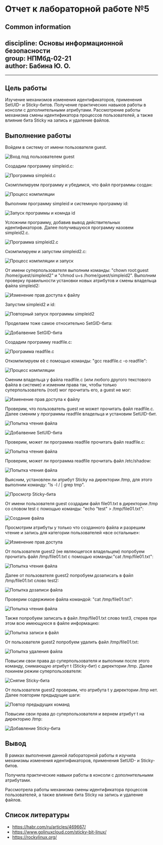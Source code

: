 # **Отчет к лабораторной работе №5**
## **Common information**
discipline: Основы информационной безопасности  
group: НПМбд-02-21  
author: Бабина Ю. О.
---
---
## **Цель работы**
Изучение механизмов изменения идентификаторов, применения
SetUID- и Sticky-битов. 
Получение практических навыков работы в консоли с дополнительными атрибутами. Рассмотрение работы механизма
смены идентификатора процессов пользователей, а также влияние бита
Sticky на запись и удаление файлов.

## **Выполнение работы**

Войдем в систему от имени пользователя guest.

![Вход под пользователем guest](images/s1.png)

Создадим программу simpleid.c: 

![Программа simpleid.c](images/s2.png)

Скомплилируем программу и убедимся, что файл программы создан:

![Процесс компиляции](images/s3.png)

Выполним программу simpleid и системную программу id:

![Запуск программы и комнда id](images/s5.png)

Усложним программу, добавив вывод действительных идентификаторов. Далее получившуюся программу назовем simpleid2.c.

![Программа simpleid2.c](images/s6.png)

Скомпилируем и запустим simpleid2.c:

![Процесс компиляции и запуск](images/s7.png)

От имени суперпользователя выполним команды:
"chown root:guest /home/guest/simpleid2" и 
"chmod u+s /home/guest/simpleid2". Выполним проверку правильности установки новых атрибутов и смены владельца файла simpleid2:

![Изменение прав доступа к файлу](images/s8.png)

Запустим simpleid2 и id:

![Повторный запуск программы simpleid2](images/s9.png)

Проделаем тоже самое относительно SetGID-бита:

![Добалвение SetGID-бита](images/s10.png)

Создадим программу readfile.c:

![Программа readfile.c](images/s11.png)

Откомпилируем её с помощью команды: "gcc readfile.c -o readfile":

![Процесс компиляции](images/s12.png)

Сменим владельца у файла readfile.c (или любого другого текстового
файла в системе) и изменим права так, чтобы только суперпользователь
(root) мог прочитать его, a guest не мог:

![Изменение прав доступа к файлу](images/s13.png)

Проверим, что пользователь guest не может прочитать файл readfile.c. Далее сменим у программы readfile владельца и установим SetUID-бит.

![Попытка чтения файла](images/s14.png)

![Добалвение SetUID-бита](images/s14_1.png)

Проверим, может ли программа readfile прочитать файл readfile.c:

![Попытка чтения файла](images/s15.png)

Проверим, может ли программа readfile прочитать файл /etc/shadow:

![Попытка чтения файла](images/s16.png)

Выясним, установлен ли атрибут Sticky на директории /tmp, для этого выполним команду:
"ls -l / | grep tmp".

![Просмотр Sticky-бита](images/s17.png)

От имени пользователя guest создадим файл file01.txt в директории /tmp со словом test с помощью команды: "echo "test" > /tmp/file01.txt":

![Создание файла](images/s18.png)

Просмотрим атрибуты у только что созданного файла и разрешим чтение и запись для категории пользователей «все остальные»:

![Изменение прав доступа](images/s19.png)

От пользователя guest2 (не являющегося владельцем) попробуем прочитать файл /tmp/file01.txt с помощью команды:"cat /tmp/file01.txt":

![Попытка чтения файла](images/s20.png)

Далее от пользователя guest2 попробуем дозаписать в файл /tmp/file01.txt слово test2:

![Попытка дозаписи файла](images/s21.png)

Проверим содержимое файла командой: "cat /tmp/file01.txt":

![Попытка чтения файла](images/s22.png)

Также попробуем записать в файл /tmp/file01.txt
слово test3, стерев при этом всю имеющуюся в файле информацию:

![Попытка записи в файл](images/s23.png)

От пользователя guest2 попробуем удалить файл /tmp/file01.txt:

![Попытка удаления файла](images/s24.png)

Повысим свои права до суперпользователя и выполним после этого команду, снимающую атрибут t (Sticky-бит) с директории /tmp. Далее покинем режим суперпользователя:

![Снятие Sticky-бита](images/s25.png)

От пользователя guest2 проверим, что атрибута t у директории /tmp нет. Далее повторим предыдущие шаги:

![Повтор предыдущих команд](images/s26.png)

Повысим свои права до суперпользователя и вернем атрибут t на директорию /tmp:

![Добавление Sticky-бита](images/s27.png)


## **Вывод**
В рамках выполнения данной лабораторной работы я изучила механизмы изменения идентификаторов, применения SetUID- и Sticky-битов.

Получила практические навыки работы в консоли с дополнительными атрибутами.

 Рассмотрела работы механизма смены идентификатора процессов пользователей, а также влияние бита
Sticky на запись и удаление файлов.

## **Список литературы** ##
* https://habr.com/ru/articles/469667/
* https://www.golinuxcloud.com/sticky-bit-linux/
* https://rockylinux.org/